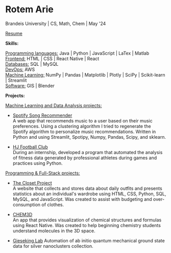 # Rotem Arie


Brandeis University | CS, Math, Chem | May '24

[Resume](https://drive.google.com/file/d/1LTkXEkkr3VmnxmjfnZscUICLpyqvcPMh/view?usp=sharing)

**Skills:**   

<u>Programming languages:</u> Java | Python | JavaScript | LaTex | Matlab  
<u>Frontend:</u> HTML | CSS | React Native | React   
<u>Databases:</u> SQL | MySQL  
<u>DevOps:</u> AWS   
<u>Machine Learning:</u> NumPy | Pandas | Matplotlib | Plotly | SciPy | Scikit-learn | Streamlit  
<u>Software:</u> GIS | Blender

**Projects:** 

 <u>Machine Learning and Data Analysis projects:</u> 
 
 - [Spotify Song Recommender](https://github.com/rotemarie/Music-Recommender/tree/main)  
   A web app that recommends music to a user based on their music preferences. Using a clustering algorithm I tried to regenerate the Spotify algorithm to personalize music recommendations. Written in Python and using Streamlit, Spotipy, Numpy, Pandas, Scipy, and sklearn.
 
- [HJ Football Club](https://github.com/rotemarie/HJFC)   
  During an internship, developed a program that automated the analysis of fitness data generated by professional athletes during games and practices using Python.
  

<u>Programming & Full-Stack projects:</u>  

- [The Closet Project](https://github.com/rotemarie/The-Closet-Project.git)   
  A website that collects and stores data about daily outfits and presents statistics about an individual's wardrobe using HTML, CSS, Python, SQL, MySQL, and JavaScript. Was created to assist with budgeting and over-consumption of clothes. 
  
- [CHEM3D](https://github.com/rotemarie/CHEM3D.git)   
  An app that provides visualization of chemical structures and formulas using React Native. Was created to help beginning chemistry students understand molecules in the 3D space.

- [Gieseking Lab](https://github.com/rotemarie/Gieseking-Lab)
  Automation of ab initio quantum mechanical ground state data for silver nanoclusters collection.





